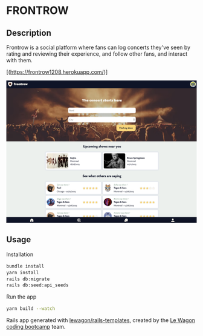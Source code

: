 # FRONTROW

## Description

Frontrow is a social platform where fans can log concerts they've seen by rating and reviewing their experience, and follow other fans, and interact with them.

[(https://frontrow1208.herokuapp.com/)]

![Frontrow landing page](/app/assets/images/Frontrow_landing.png?raw=true)

## Usage

Installation
```bash
bundle install
yarn install
rails db:migrate
rails db:seed:api_seeds
```
Run the app
```bash
yarn build --watch
```

Rails app generated with [lewagon/rails-templates](https://github.com/lewagon/rails-templates), created by the [Le Wagon coding bootcamp](https://www.lewagon.com) team.

